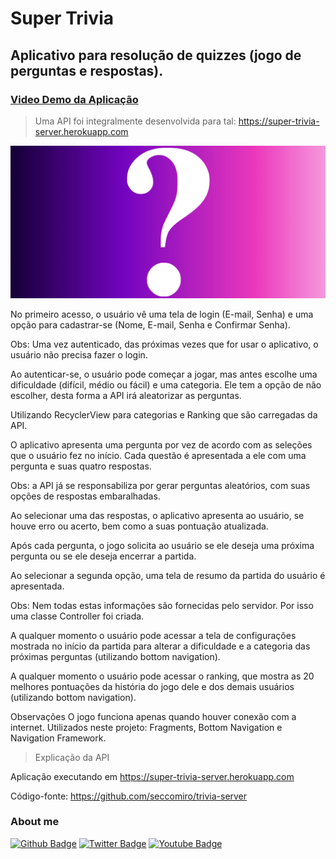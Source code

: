 # Super Trivia
## Aplicativo para resolução de quizzes (jogo de perguntas e respostas).
### [Video Demo da Aplicação](https://www.youtube.com/watch?v=kc12VihTlDI)


> Uma API foi integralmente desenvolvida para tal: 
https://super-trivia-server.herokuapp.com


![](app/src/main/res/drawable-v24/logo.png)

No primeiro acesso, o usuário vê uma tela de login (E-mail, Senha) e uma opção para cadastrar-se (Nome, E-mail, Senha e Confirmar Senha).

Obs: Uma vez autenticado, das próximas vezes que for usar o aplicativo, o usuário não precisa fazer o login.

Ao autenticar-se, o usuário pode começar a jogar, mas antes escolhe uma dificuldade (difícil, médio ou fácil) e uma categoria. Ele tem a opção de não escolher, desta forma a API irá aleatorizar as perguntas.

Utilizando RecyclerView para categorias e Ranking que são carregadas da API.

O aplicativo apresenta uma pergunta por vez de acordo com as seleções que o usuário fez no início. Cada questão é apresentada a ele com uma pergunta e suas quatro respostas.

Obs: a API já se responsabiliza por gerar perguntas aleatórios, com suas opções de respostas embaralhadas.

Ao selecionar uma das respostas, o aplicativo apresenta ao usuário,  se houve erro ou acerto, bem como a suas pontuação atualizada.

Após cada pergunta, o jogo solicita ao usuário se ele deseja uma próxima pergunta ou se ele deseja encerrar a partida.

Ao selecionar a segunda opção, uma tela de resumo da partida do usuário é apresentada.

Obs: Nem todas estas informações são fornecidas pelo servidor. Por isso uma classe Controller foi criada.

A qualquer momento o usuário pode acessar a tela de configurações mostrada no início da partida para alterar a dificuldade e a categoria das próximas perguntas (utilizando bottom navigation).

A qualquer momento o usuário pode acessar o ranking, que mostra as 20 melhores pontuações da história do jogo dele e dos demais usuários (utilizando bottom navigation).

Observações
O jogo funciona apenas quando houver conexão com a internet.
Utilizados neste projeto:  Fragments, Bottom Navigation e Navigation Framework.


> Explicação da API

Aplicação executando em https://super-trivia-server.herokuapp.com

Código-fonte: https://github.com/seccomiro/trivia-server



### About me
[![Github Badge](https://img.shields.io/badge/-Github-000?style=flat-square&logo=Github&logoColor=white&link=https://github.com/fagnerpsantos)](https://github.com/Trallerd)
[![Twitter Badge](https://img.shields.io/badge/-Twitter-1ca0f1?style=flat-square&labelColor=1ca0f1&logo=twitter&logoColor=white&link=https://twitter.com/trallerd)](https://twitter.com/trallerd)
[![Youtube Badge](https://img.shields.io/badge/-YouTube-ff0000?style=flat-square&labelColor=ff0000&logo=youtube&logoColor=white&link=https://www.youtube.com/channel/UCHmlPQF6AVr3y7fj7TE-7Hw)](https://www.youtube.com/channel/UCHmlPQF6AVr3y7fj7TE-7Hw)

